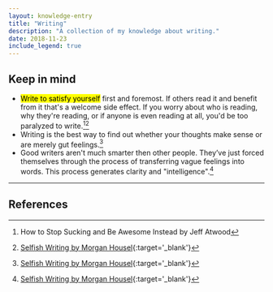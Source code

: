 ```yaml
---
layout: knowledge-entry
title: "Writing"
description: "A collection of my knowledge about writing."
date: 2018-11-23
include_legend: true
---
```


## Keep in mind 

* <mark>Write to satisfy yourself</mark> first and foremost. If others read it and benefit from it that's a welcome side effect. If you worry about who is reading, why they're reading, or if anyone is even reading at all, you'd be too paralyzed to write.[^1][^2]
* Writing is the best way to find out whether your thoughts make sense or are merely gut feelings.[^2]
* Good writers aren't much smarter then other people. They’ve just forced themselves through the process of transferring vague feelings into words. This process generates clarity and "intelligence".[^2]

---

## References

[^1]: How to Stop Sucking and Be Awesome Instead by Jeff Atwood
[^2]: [Selfish Writing by Morgan Housel](https://www.collaborativefund.com/blog/selfish-writing/){:target='_blank'}
